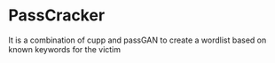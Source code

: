 # PassCracker
It is a combination of cupp and passGAN to create a wordlist based on known keywords for the victim
